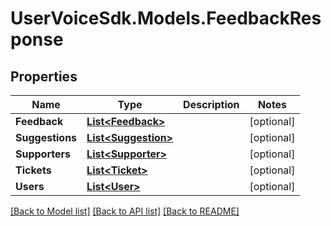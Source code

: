 # UserVoiceSdk.Models.FeedbackResponse
## Properties

Name | Type | Description | Notes
------------ | ------------- | ------------- | -------------
**Feedback** | [**List&lt;Feedback&gt;**](Feedback.md) |  | [optional] 
**Suggestions** | [**List&lt;Suggestion&gt;**](Suggestion.md) |  | [optional] 
**Supporters** | [**List&lt;Supporter&gt;**](Supporter.md) |  | [optional] 
**Tickets** | [**List&lt;Ticket&gt;**](Ticket.md) |  | [optional] 
**Users** | [**List&lt;User&gt;**](User.md) |  | [optional] 

[[Back to Model list]](../README.md#documentation-for-models) [[Back to API list]](../README.md#documentation-for-api-endpoints) [[Back to README]](../README.md)

